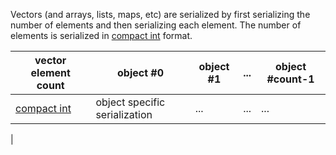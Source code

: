 Vectors (and arrays, lists, maps, etc) are serialized by first serializing the number of elements and then serializing each element.  The number of elements is serialized in [compact int](/protocol/p2p/compact__int) format.

| vector element count | object #0 | object #1 | ... | object #count-1 |
|-------------|--------------|-------------|----------------|------------|
| [compact int](/protocol/p2p/compact__int) | object specific serialization | ... | ... | ... |
|